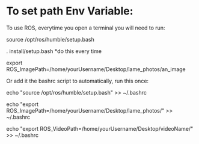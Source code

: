 # To set path Env Variable:

To use ROS, everytime you open a terminal you will need to run:

source /opt/ros/humble/setup.bash

. install/setup.bash *do this every time

export ROS_ImagePath=/home/yourUsername/Desktop/lame_photos/an_image

Or add it the bashrc script to automatically, run this once:

echo "source /opt/ros/humble/setup.bash" >> ~/.bashrc

echo "export ROS_ImagePath=/home/yourUsername/Desktop/lame_photos/" >> ~/.bashrc

echo "export ROS_VideoPath=/home/yourUsername/Desktop/videoName/" >> ~/.bashrc
